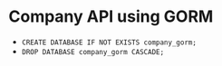 # Company API using GORM

 - `CREATE DATABASE IF NOT EXISTS company_gorm;`
 - `DROP DATABASE company_gorm CASCADE;`
